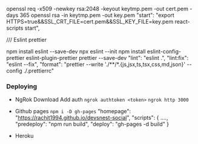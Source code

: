 openssl req -x509 -newkey rsa:2048 -keyout keytmp.pem -out cert.pem -days 365
openssl rsa -in keytmp.pem -out key.pem
"start": "export HTTPS=true&&SSL_CRT_FILE=cert.pem&&SSL_KEY_FILE=key.pem react-scripts start",




/// Eslint prettier

npm install eslint --save-dev
npx eslint --init
npm install eslint-config-prettier eslint-plugin-prettier prettier --save-dev
"lint": "eslint .",
"lint:fix": "eslint --fix",
"format": "prettier --write './**/*.{js,jsx,ts,tsx,css,md,json}' --config ./.prettierrc"


### Deploying

- NgRok
    Download
    Add auth `ngrok authtoken <token>`
    `ngrok http 3000`

- Github pages
    `npm i -D gh-pages`
    "homepage": "https://rachit1994.github.io/devsnest-social",
    "scripts": {
        ....,
        "predeploy": "npm run build",
        "deploy": "gh-pages -d build"
    }

- Heroku
    